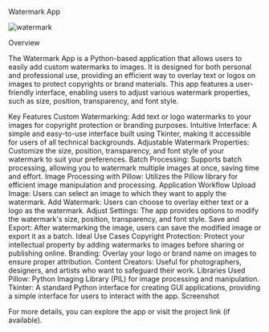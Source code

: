 Watermark App

![watermark](https://github.com/user-attachments/assets/32986338-cd00-4a32-83b0-43e5f59420e8)

Overview

The Watermark App is a Python-based application that allows users to easily add custom watermarks to images. It is designed for both personal and professional use, providing an efficient way to overlay text or logos on images to protect copyrights or brand materials. This app features a user-friendly interface, enabling users to adjust various watermark properties, such as size, position, transparency, and font style.

Key Features
Custom Watermarking: Add text or logo watermarks to your images for copyright protection or branding purposes.
Intuitive Interface: A simple and easy-to-use interface built using Tkinter, making it accessible for users of all technical backgrounds.
Adjustable Watermark Properties: Customize the size, position, transparency, and font style of your watermark to suit your preferences.
Batch Processing: Supports batch processing, allowing you to watermark multiple images at once, saving time and effort.
Image Processing with Pillow: Utilizes the Pillow library for efficient image manipulation and processing.
Application Workflow
Upload Image: Users can select an image to which they want to apply the watermark.
Add Watermark: Users can choose to overlay either text or a logo as the watermark.
Adjust Settings: The app provides options to modify the watermark's size, position, transparency, and font style.
Save and Export: After watermarking the image, users can save the modified image or export it as a batch.
Ideal Use Cases
Copyright Protection: Protect your intellectual property by adding watermarks to images before sharing or publishing online.
Branding: Overlay your logo or brand name on images to ensure proper attribution.
Content Creators: Useful for photographers, designers, and artists who want to safeguard their work.
Libraries Used
Pillow: Python Imaging Library (PIL) for image processing and manipulation.
Tkinter: A standard Python interface for creating GUI applications, providing a simple interface for users to interact with the app.
Screenshot


For more details, you can explore the app or visit the project link (if available).
